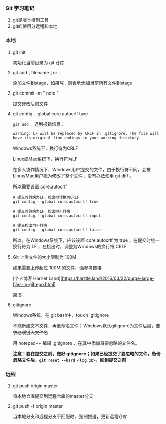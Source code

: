 ### Git 学习笔记

1. git是版本控制工具
2. git的使用分远程和本地

### 本地

1. git init

   初始化当前目录为 git 仓库

2. git add [ filename ] or **.**

   添加文件到stage，如果写 **.** 则表示添加当前所有文件到stage

3. git commit -m " note "

   提交修改后的文件
   
4. git config --global core.autocrlf ture

   `git add .` 遇到报错信息：

   `warning: LF will be replaced by CRLF in .gitignore.
   The file will have its original line endings in your working directory.`

   Windows系统下，换行符为CRLF

   Linux或Mac系统下，换行符为LF

   在多人协作情况下，Windows用户提交的文件，由于换行符不同，会被Linux/Mac用户视为修改了整个文件，没有办法使用 git diff 。

   所以需要设置 core.autocrlf 

   ```
   # 提交时转换为LF，检出时转换为CRLF
   git config --global core.autocrlf true
   
   # 提交时转换为LF，检出时不转换
   git config --global core.autocrlf input
   
   # 提交检出均不转换
   git config --global core.autocrlf false
   ```

   所以，在Windows系统下，应该设置 core.autocrlf 为 true ，在提交时统一换行符为 LF ，在检出时，调整为Windows的换行符 CRLF

5. Git 上传文件的大小限制为 100M

   如果需要上传超过 100M 的文件，请参考链接

   [个人博客 Harrlet Land][https://harttle.land/2016/03/22/purge-large-files-in-gitrepo.html]

   [简书](<https://www.jianshu.com/p/f4f34c67707a>)

6. gitignore

   Windows系统，在 git bash中，touch .gitignore

   ~~不能新建文本文件，再重命名文件；Windows默认gitignore为文件后缀，要求必须键入文件名~~

   用 notepad++ 编辑 .gitignore ，在其中添加将要忽略的文件名。

   **注意：要在提交之前，做好 gitignore；如果已经提交了要忽略的文件，备份忽略文件后，`git reset --hard <log ID>`，回到提交之前**







### 远程

1. git push origin master

   将本地仓库提交到远程仓库的master分支
   
2. git push -f origin master

   当本地分支和远程分支不匹配时，强制推送，更新远程仓库
